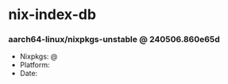 # nix-index-db
### aarch64-linux/nixpkgs-unstable @ 240506.860e65d
- Nixpkgs: @[](https://github.com/NixOS/nixpkgs/commit/860e65d27036476edfb85dd847d982277880b143)
- Platform: 
- Date: 
